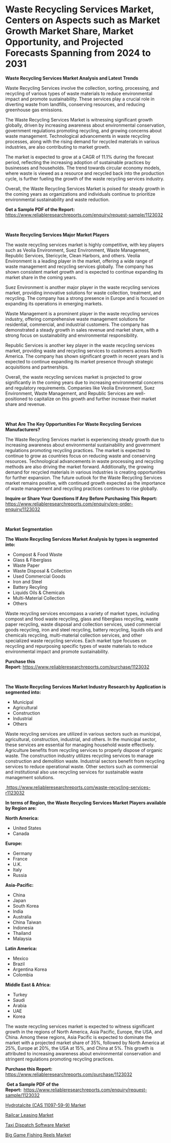 <p><h1>Waste Recycling Services Market, Centers on Aspects such as Market Growth Market Share, Market Opportunity, and Projected Forecasts Spanning from 2024 to 2031</h1></p><p><strong>Waste Recycling Services Market Analysis and Latest Trends</strong></p>
<p><p>Waste Recycling Services involve the collection, sorting, processing, and recycling of various types of waste materials to reduce environmental impact and promote sustainability. These services play a crucial role in diverting waste from landfills, conserving resources, and reducing greenhouse gas emissions.</p><p>The Waste Recycling Services Market is witnessing significant growth globally, driven by increasing awareness about environmental conservation, government regulations promoting recycling, and growing concerns about waste management. Technological advancements in waste recycling processes, along with the rising demand for recycled materials in various industries, are also contributing to market growth.</p><p>The market is expected to grow at a CAGR of 11.1% during the forecast period, reflecting the increasing adoption of sustainable practices by businesses and households. The trend towards circular economy models, where waste is viewed as a resource and recycled back into the production cycle, is further fueling the growth of the waste recycling services industry.</p><p>Overall, the Waste Recycling Services Market is poised for steady growth in the coming years as organizations and individuals continue to prioritize environmental sustainability and waste reduction.</p></p>
<p><strong>Get a Sample PDF of the Report:&nbsp;</strong> <a href="https://www.reliableresearchreports.com/enquiry/request-sample/1123032">https://www.reliableresearchreports.com/enquiry/request-sample/1123032</a></p>
<p>&nbsp;</p>
<p><strong>Waste Recycling Services Major Market Players</strong></p>
<p><p>The waste recycling services market is highly competitive, with key players such as Veolia Environment, Suez Environment, Waste Management, Republic Services, Stericycle, Clean Harbors, and others. Veolia Environment is a leading player in the market, offering a wide range of waste management and recycling services globally. The company has shown consistent market growth and is expected to continue expanding its market share in the coming years.</p><p>Suez Environment is another major player in the waste recycling services market, providing innovative solutions for waste collection, treatment, and recycling. The company has a strong presence in Europe and is focused on expanding its operations in emerging markets.</p><p>Waste Management is a prominent player in the waste recycling services industry, offering comprehensive waste management solutions for residential, commercial, and industrial customers. The company has demonstrated a steady growth in sales revenue and market share, with a strong focus on sustainability and environmental responsibility.</p><p>Republic Services is another key player in the waste recycling services market, providing waste and recycling services to customers across North America. The company has shown significant growth in recent years and is expected to continue expanding its market presence through strategic acquisitions and partnerships.</p><p>Overall, the waste recycling services market is projected to grow significantly in the coming years due to increasing environmental concerns and regulatory requirements. Companies like Veolia Environment, Suez Environment, Waste Management, and Republic Services are well-positioned to capitalize on this growth and further increase their market share and revenue.</p></p>
<p>&nbsp;</p>
<p><strong>What Are The Key Opportunities For Waste Recycling Services Manufacturers?</strong></p>
<p><p>The Waste Recycling Services market is experiencing steady growth due to increasing awareness about environmental sustainability and government regulations promoting recycling practices. The market is expected to continue to grow as countries focus on reducing waste and conserving resources. Technological advancements in waste processing and recycling methods are also driving the market forward. Additionally, the growing demand for recycled materials in various industries is creating opportunities for further expansion. The future outlook for the Waste Recycling Services market remains positive, with continued growth expected as the importance of waste management and recycling practices continues to rise globally.</p></p>
<p><strong>Inquire or Share Your Questions If Any Before Purchasing This Report:</strong> <a href="https://www.reliableresearchreports.com/enquiry/pre-order-enquiry/1123032">https://www.reliableresearchreports.com/enquiry/pre-order-enquiry/1123032</a></p>
<p>&nbsp;</p>
<p><strong>Market Segmentation</strong></p>
<p><strong>The Waste Recycling Services Market Analysis by types is segmented into:</strong></p>
<p><ul><li>Compost & Food Waste</li><li>Glass & Fiberglass</li><li>Waste Paper</li><li>Waste Disposal & Collection</li><li>Used Commercial Goods</li><li>Iron and Steel</li><li>Battery Recyling</li><li>Liquids Oils & Chemicals</li><li>Multi-Material Collection</li><li>Others</li></ul></p>
<p><p>Waste recycling services encompass a variety of market types, including compost and food waste recycling, glass and fiberglass recycling, waste paper recycling, waste disposal and collection services, used commercial goods recycling, iron and steel recycling, battery recycling, liquids oils and chemicals recycling, multi-material collection services, and other specialized waste recycling services. Each market type focuses on recycling and repurposing specific types of waste materials to reduce environmental impact and promote sustainability.</p></p>
<p><strong>Purchase this Report:&nbsp;</strong><a href="https://www.reliableresearchreports.com/purchase/1123032">https://www.reliableresearchreports.com/purchase/1123032</a></p>
<p>&nbsp;</p>
<p><strong>The Waste Recycling Services Market Industry Research by Application is segmented into:</strong></p>
<p><ul><li>Municipal</li><li>Agricultural</li><li>Construction</li><li>Industrial</li><li>Others</li></ul></p>
<p><p>Waste recycling services are utilized in various sectors such as municipal, agricultural, construction, industrial, and others. In the municipal sector, these services are essential for managing household waste effectively. Agriculture benefits from recycling services to properly dispose of organic waste. The construction industry utilizes recycling services to manage construction and demolition waste. Industrial sectors benefit from recycling services to reduce operational waste. Other sectors such as commercial and institutional also use recycling services for sustainable waste management solutions.</p></p>
<p><a href="https://www.reliableresearchreports.com/waste-recycling-services-r1123032">&nbsp;https://www.reliableresearchreports.com/waste-recycling-services-r1123032</a></p>
<p><strong>In terms of Region, the Waste Recycling Services Market Players available by Region are:</strong></p>
<p>
    <p> <strong> North America: </strong>
        <ul>
            <li>United States</li>
            <li>Canada</li>
        </ul>
        </p> 
    <p> <strong> Europe: </strong>
        <ul>
            <li>Germany</li>
            <li>France</li>
            <li>U.K.</li>
            <li>Italy</li>
            <li>Russia</li>
        </ul>
        </p> 
    <p> <strong> Asia-Pacific: </strong>
        <ul>
            <li>China</li>
            <li>Japan</li>
            <li>South Korea</li>
            <li>India</li>
            <li>Australia</li>
            <li>China Taiwan</li>
            <li>Indonesia</li>
            <li>Thailand</li>
            <li>Malaysia</li>
        </ul>
        </p> 
    <p> <strong> Latin America: </strong>
        <ul>
            <li>Mexico</li>
            <li>Brazil</li>
            <li>Argentina Korea</li>
            <li>Colombia</li>
        </ul>
        </p> 
    <p> <strong> Middle East & Africa: </strong>
        <ul>
            <li>Turkey</li>
            <li>Saudi</li>
            <li>Arabia</li>
            <li>UAE</li>
            <li>Korea</li>
        </ul>
    </p>
    </p>
<p><p>The waste recycling services market is expected to witness significant growth in the regions of North America, Asia Pacific, Europe, the USA, and China. Among these regions, Asia Pacific is expected to dominate the market with a projected market share of 35%, followed by North America at 25%, Europe at 20%, the USA at 15%, and China at 5%. This growth is attributed to increasing awareness about environmental conservation and stringent regulations promoting recycling practices.</p></p>
<p><strong>Purchase this Report: </strong><a href="https://www.reliableresearchreports.com/purchase/1123032">https://www.reliableresearchreports.com/purchase/1123032</a></p>
<p>&nbsp;<strong>Get a Sample PDF of the Report:&nbsp;&nbsp;</strong><a href="https://www.reliableresearchreports.com/enquiry/request-sample/1123032">https://www.reliableresearchreports.com/enquiry/request-sample/1123032</a></p>
<p><strong></strong></p>
<p><p><a href="https://www.linkedin.com/pulse/hydrotalcite-cas-11097-59-9-market-insights-players-alcxe">Hydrotalcite (CAS 11097-59-9) Market</a></p><p><a href="https://github.com/gamblestampleyjenny50m5sl6/Market-Research-Report-List-2/blob/main/railcar-leasing-market.md">Railcar Leasing Market</a></p><p><a href="https://github.com/nicholepatriciadoylenwnrjr0/Market-Research-Report-List-2/blob/main/taxi-dispatch-software-market.md">Taxi Dispatch Software Market</a></p><p><a href="https://issuu.com/reportprime-2/docs/big-game-fishing-reels-market-size-2030.pptx">Big Game Fishing Reels Market</a></p></p>